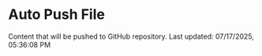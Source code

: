 # Auto Push File

Content that will be pushed to GitHub repository.
Last updated: 07/17/2025, 05:36:08 PM